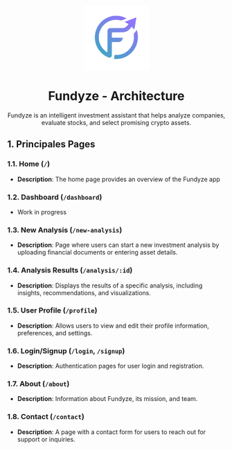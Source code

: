 <div align="center">
    <img src="../assets/logo_transparent.png" alt="Fundyze's logo" width="150" height="150">
    <h1 align="center">Fundyze - Architecture</h1>
    <p align="center">
        Fundyze is an intelligent investment assistant that helps analyze companies, evaluate stocks, and select promising crypto assets.
    </p>
</div>

## 1. Principales Pages
### 1.1. Home (`/`)
- **Description**: The home page provides an overview of the Fundyze app
### 1.2. Dashboard (`/dashboard`)
- Work in progress
### 1.3. New Analysis (`/new-analysis`)
- **Description**: Page where users can start a new investment analysis by uploading financial documents or entering asset details.
### 1.4. Analysis Results (`/analysis/:id`)
- **Description**: Displays the results of a specific analysis, including insights, recommendations, and visualizations.
### 1.5. User Profile (`/profile`)
- **Description**: Allows users to view and edit their profile information, preferences, and settings.
### 1.6. Login/Signup (`/login`, `/signup`)
- **Description**: Authentication pages for user login and registration.
### 1.7. About (`/about`)
- **Description**: Information about Fundyze, its mission, and team.
### 1.8. Contact (`/contact`)
- **Description**: A page with a contact form for users to reach out for support or inquiries.